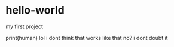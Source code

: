 # hello-world
my first project

print(human)
lol i dont think that works like that
no?
i dont doubt it
